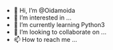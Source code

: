 - 👋 Hi, I’m @Oidamoida
- 👀 I’m interested in ...
- 🌱 I’m currently learning Python3
- 💞️ I’m looking to collaborate on ...
- 📫 How to reach me ...

<!---
Oidamoida/Oidamoida is a ✨ special ✨ repository because its `README.md` (this file) appears on your GitHub profile.
You can click the Preview link to take a look at your changes.
--->

